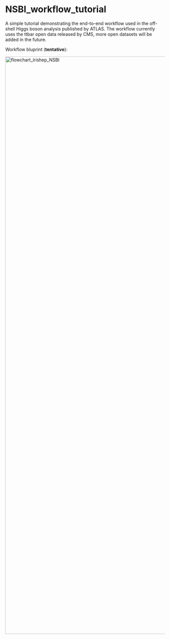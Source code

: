 # NSBI_workflow_tutorial
A simple tutorial demonstrating the end-to-end workflow used in the off-shell Higgs boson analysis published by ATLAS. The workflow currently uses the ttbar open data released by CMS, more open datasets will be added in the future.

Workflow bluprint (**tentative**):


<img width="1822" alt="flowchart_irishep_NSBI" src="https://github.com/user-attachments/assets/b4d3e730-a782-4551-9352-8121e771a32f" />
